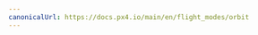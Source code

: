 ```yaml
---
canonicalUrl: https://docs.px4.io/main/en/flight_modes/orbit
---
```


<Redirect to="../flight_modes_mc/orbit" />
